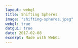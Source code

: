 ```yaml
---
layout: webgl
title: Shifting Spheres
image: "shifting-spheres.jpeg"
webgl: true
datgui: true
date: 2017-02-08
excerpt: Made with WebGL
---
```


<script id='vs_script' type='x-shader/x-vertex'>
   attribute vec3 aPos;
   varying   vec3 vPos;
   void main() {
      gl_Position = vec4(aPos, 1.0);  // Set position of vertex in image.
      vPos = aPos;                    // Copy pos to a varying variable to
   }                                  //   interpolate it across pixels.
</script>

<script id='fs_script' type='x-shader/x-fragment'>

varying vec3 vPos;                               // Pixel position
uniform float uTime;                             // Time
uniform float uAspc;
uniform vec3 uBackgroundColor;
uniform vec3 uSphereColor;
uniform vec3 uFirstLightColor;
uniform vec3 uSecondLightColor;

vec3 L1Dir = normalize(vec3(-1.,1.,sin(uTime)));
vec3 L2Dir = normalize(vec3(1.,.5,cos(uTime)));

vec2 raytraceSphere(vec3 V, vec3 W, vec4 S) {
   V -= S.xyz;
   float B = 2. * dot(V, W);
   float C = dot(V, V) - S.w * S.w;
   float discrim = B*B - 4.*C;
   return discrim < 0. ? vec2(-1., -1)
                       : vec2(-B - discrim, -B + discrim) / 2.;
}

vec3 normalizeColor(vec3 c){
    return c / 255.;
}

void main() {
   vec3 c = normalizeColor(uBackgroundColor);
   vec3 nvPos = vPos;
   nvPos.x = vPos.x / uAspc;

   vec3 V = vec3(0.,0.,0.);                      // Ray origin
   vec3 W = normalize(vec3(nvPos.xy, -3.));      // Ray direction

    vec4 S1 = vec4(.35 - sin(uTime) * .8,  0, -5. + cos(uTime)* .8, .45);
    vec4 S2 = vec4(-.35 + sin(uTime) * .8, 0, -5. + sin(uTime)* .8, .45);

   vec2 t1 = raytraceSphere(V, W, S1);             // Ray trace sphere
   vec2 t2 = raytraceSphere(V, W, S2);

   if (t1.x > 0. && (t1.x < t2.x || t2.x < 0.)) {
      vec3 P = V + t1.x * W;                      // Point on sphere
      vec3 N = normalize(P - S1.xyz);             // Surface normal
      float brightness = max(0., dot(N, L1Dir));
      brightness = mix(.1, brightness, .5);      // Diffuse surface
      c = normalizeColor(uSphereColor) * brightness * normalizeColor(uFirstLightColor);
   }

   if (t2.x > 0. && (t2.x < t1.x || t1.x < 0.)) {
      vec3 P = V + t2.x * W;                      // Point on sphere
      vec3 N = normalize(P - S2.xyz);             // Surface normal
      float brightness = max(0., dot(N, L2Dir));
      brightness = mix(.1, brightness, .5);      // Diffuse surface
      c = normalizeColor(uSphereColor) * brightness * normalizeColor(uSecondLightColor);
   }

   gl_FragColor = vec4(sqrt(c), 1.);             // Final pixel color
}

</script>

<script>
window.onload = function(){
    var text = {
        BackgroundColor: [4, 4, 5],
        SphereColor: [200, 200, 225],
        FirstLightColor: [100, 100, 100],
        SecondLightColor: [100, 100, 100],
        Mem : {},
        Update: function(gl){
            gl.uniform3fv(this.Mem.BackgroundColor, this.BackgroundColor);
            gl.uniform3fv(this.Mem.SphereColor, this.SphereColor);
            gl.uniform3fv(this.Mem.FirstLightColor, this.FirstLightColor);
            gl.uniform3fv(this.Mem.SecondLightColor, this.SecondLightColor);
        },
        Init : function(gl, program){
            this.Mem.BackgroundColor = gl.getUniformLocation(program,
            'uBackgroundColor');
            this.Mem.SphereColor = gl.getUniformLocation(program,
            'uSphereColor');
            this.Mem.FirstLightColor = gl.getUniformLocation(program,
            'uFirstLightColor');
            this.Mem.SecondLightColor = gl.getUniformLocation(program,
            'uSecondLightColor');
        },
    }
    console.log(text);
    var gui = new dat.GUI();
    gui.addColor(text, 'BackgroundColor');
    gui.addColor(text, 'SphereColor');
    gui.addColor(text, 'FirstLightColor');
    gui.addColor(text, 'SecondLightColor');

    //gui.closed = true;
    var vs = vs_script.innerHTML, fs = fs_script.innerHTML;

    addTextEditor(fs, function() { canvas.setShaders(vs, this.value); });

    gl_start(canvas, vs, fs, text);
};
</script>
